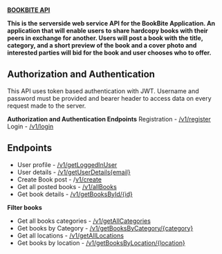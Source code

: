 ﻿**[BOOKBITE API](https://github.com/Peter-cloud-web/BookBites)**

**This is the serverside web service API for the BookBite Application. An application that will enable users to share hardcopy books with their peers in exchange for another. Users will post a book with the title, category, and a short preview of the book and a cover photo and interested parties will bid for the book and user chooses who to offer.**

## **Authorization and Authentication**

This API uses token based authentication with JWT. Username and password must be provided and bearer header to access data on every request made to the server.

**Authorization and Authentication Endpoints** 
Registration  - [/v1/register](http://localhost:8080/v1/register)
Login - [/v1/login](http://localhost:8080/v1/login)

## **Endpoints**

 - User profile -  [/v1/getLoggedInUser](http://localhost:8080/v1/getLoggedInUser)
 - User details - [/v1/getUserDetails{email}](http://localhost:8080/v1/getUserDetails%7Bemail%7D)
 - Create Book post - /[v1/create](http://localhost:8080/v1/create)
 - Get all posted books - [/v1/allBooks](http://localhost:8080/v1/allBooks)
 - Get book details - [/v1/getBooksById/{id}](http://localhost:8080/v1/getBooksById/%7Bid%7D)

**Filter books** 

 - Get all books categories - [/v1/getAllCategories](http://localhost:8080/v1/getAllCategories)
 - Get books by Category - [/v1/getBooksByCategory/{category}](http://localhost:8080/v1/getBooksByCategory/%7Bcategory%7D%7Bemail%7D)
 - Get all locations - [/v1/getAllLocations](http://localhost:8080/v1/getAllLocations) 
 - Get books by location - [/v1/getBooksByLocation/{location}](http://localhost:8080/v1/getBooksByLocation/%7Blocation%7D)

